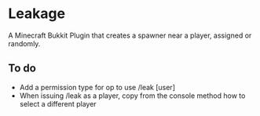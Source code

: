# Leakage
A Minecraft Bukkit Plugin that creates a spawner near a player, assigned or randomly.


## To do
* Add a permission type for op to use /leak [user]
* When issuing /leak as a player, copy from the console method how to select a different player
